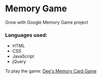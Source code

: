 # Memory Game
Grow with Google Memory Game project

### Languages used:
* HTML
* CSS
* JavaScript
* jQuery

To play the game: <a href="https://deemullins.github.io/memory_game/" target="_blank">Dee's Memory Card Game</a>
